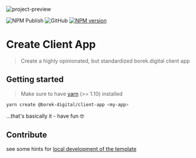 ![project-preview](https://repository-images.githubusercontent.com/321372855/d5341c00-3eef-11eb-98df-ea53afd93f66)

![NPM Publish](https://github.com/borekDigital/create-client-app/workflows/NPM%20Publish/badge.svg)
![GitHub](https://img.shields.io/github/license/borekDigital/create-client-app)
[![NPM version](https://img.shields.io/npm/v/@borek-digital/create-client-app.svg?style=flat)](https://www.npmjs.com/package/@borek-digital/create-client-app)

# Create Client App
> Create a highly opinionated, but standardized borek.digital client app

## Getting started
> Make sure to have [yarn](https://classic.yarnpkg.com/en) (>= 1.10) installed
```bash
yarn create @borek-digital/client-app <my-app>
```

...that's basically it - have fun 🤓 

## Contribute
see some hints for [local development of the template](LOCAL_DEVELOPMENT.md)
